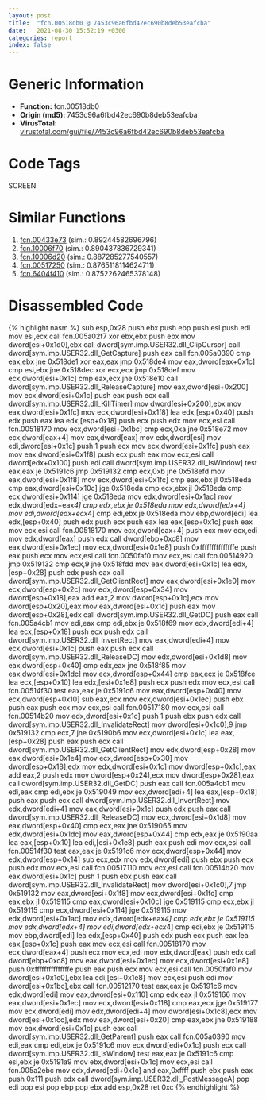 ```yaml
---
layout: post
title:  "fcn.00518db0 @ 7453c96a6fbd42ec690b8deb53eafcba"
date:   2021-08-30 15:52:19 +0300
categories: report
index: false
---
```


# Generic Information
- **Function:** fcn.00518db0
- **Origin (md5):** 7453c96a6fbd42ec690b8deb53eafcba
- **VirusTotal:** [virustotal.com/gui/file/7453c96a6fbd42ec690b8deb53eafcba][virustotal_ref]

# Code Tags
<span class="tag" id="SCREEN">SCREEN</span>


# Similar Functions

1. [fcn.00433e73][similar_1_ref] (sim.: 0.89244582696796)
2. [fcn.10006f70][similar_2_ref] (sim.: 0.890437836729341)
3. [fcn.10006d20][similar_3_ref] (sim.: 0.887285277540557)
4. [fcn.00517250][similar_4_ref] (sim.: 0.8765118114624711)
5. [fcn.6404f410][similar_5_ref] (sim.: 0.8752262465378148)


# Disassembled Code

{% highlight nasm %}
sub esp,0x28
push ebx
push ebp
push esi
push edi
mov esi,ecx
call fcn.005a02f7
xor ebx,ebx
push ebx
mov dword[esi+0x1d0],ebx
call dword[sym.imp.USER32.dll_ClipCursor]
call dword[sym.imp.USER32.dll_GetCapture]
push eax
call fcn.005a0390
cmp eax,ebx
jne 0x518de1
xor eax,eax
jmp 0x518de4
mov eax,dword[eax+0x1c]
cmp esi,ebx
jne 0x518dec
xor ecx,ecx
jmp 0x518def
mov ecx,dword[esi+0x1c]
cmp eax,ecx
jne 0x518e10
call dword[sym.imp.USER32.dll_ReleaseCapture]
mov eax,dword[esi+0x200]
mov ecx,dword[esi+0x1c]
push eax
push ecx
call dword[sym.imp.USER32.dll_KillTimer]
mov dword[esi+0x200],ebx
mov eax,dword[esi+0x1fc]
mov ecx,dword[esi+0x1f8]
lea edx,[esp+0x40]
push edx
push eax
lea edx,[esp+0x18]
push ecx
push edx
mov ecx,esi
call fcn.00518170
mov ecx,dword[esi+0x1bc]
cmp ecx,0xa
jne 0x518e72
mov ecx,dword[eax+4]
mov eax,dword[eax]
mov edx,dword[esi]
mov edi,dword[esi+0x1c]
push 1
push ecx
mov ecx,dword[esi+0x1fc]
push eax
mov eax,dword[esi+0x1f8]
push ecx
push eax
mov ecx,esi
call dword[edx+0x100]
push edi
call dword[sym.imp.USER32.dll_IsWindow]
test eax,eax
je 0x5191c6
jmp 0x519132
cmp ecx,0xb
jne 0x518efd
mov eax,dword[esi+0x1f8]
mov ecx,dword[esi+0x1fc]
cmp eax,ebx
jl 0x518eda
cmp eax,dword[esi+0x10c]
jge 0x518eda
cmp ecx,ebx
jl 0x518eda
cmp ecx,dword[esi+0x114]
jge 0x518eda
mov edx,dword[esi+0x1ac]
mov edx,dword[edx+eax*4]
cmp edx,ebx
je 0x518eda
mov edx,dword[edx+4]
mov edi,dword[edx+ecx*4]
cmp edi,ebx
je 0x518eda
mov ebp,dword[edi]
lea edx,[esp+0x40]
push edx
push ecx
push eax
lea eax,[esp+0x1c]
push eax
mov ecx,esi
call fcn.00518170
mov ecx,dword[eax+4]
push ecx
mov ecx,edi
mov edx,dword[eax]
push edx
call dword[ebp+0xc8]
mov eax,dword[esi+0x1ec]
mov ecx,dword[esi+0x1e8]
push 0xfffffffffffffffe
push eax
push ecx
mov ecx,esi
call fcn.0050faf0
mov ecx,esi
call fcn.00514920
jmp 0x519132
cmp ecx,9
jne 0x518fdd
mov eax,dword[esi+0x1c]
lea edx,[esp+0x28]
push edx
push eax
call dword[sym.imp.USER32.dll_GetClientRect]
mov eax,dword[esi+0x1e0]
mov ecx,dword[esp+0x2c]
mov edx,dword[esp+0x34]
mov dword[esp+0x18],eax
add eax,2
mov dword[esp+0x1c],ecx
mov dword[esp+0x20],eax
mov eax,dword[esi+0x1c]
push eax
mov dword[esp+0x28],edx
call dword[sym.imp.USER32.dll_GetDC]
push eax
call fcn.005a4cb1
mov edi,eax
cmp edi,ebx
je 0x518f69
mov edx,dword[edi+4]
lea ecx,[esp+0x18]
push ecx
push edx
call dword[sym.imp.USER32.dll_InvertRect]
mov eax,dword[edi+4]
mov ecx,dword[esi+0x1c]
push eax
push ecx
call dword[sym.imp.USER32.dll_ReleaseDC]
mov edx,dword[esi+0x1d8]
mov eax,dword[esp+0x40]
cmp edx,eax
jne 0x518f85
mov eax,dword[esi+0x1dc]
mov ecx,dword[esp+0x44]
cmp eax,ecx
je 0x518fce
lea ecx,[esp+0x10]
lea edx,[esi+0x1e8]
push ecx
push edx
mov ecx,esi
call fcn.00514f30
test eax,eax
je 0x5191c6
mov eax,dword[esp+0x40]
mov ecx,dword[esp+0x10]
sub eax,ecx
mov ecx,dword[esi+0x1ec]
push ebx
push eax
push ecx
mov ecx,esi
call fcn.00517180
mov ecx,esi
call fcn.00514b20
mov edx,dword[esi+0x1c]
push 1
push ebx
push edx
call dword[sym.imp.USER32.dll_InvalidateRect]
mov dword[esi+0x1c0],9
jmp 0x519132
cmp ecx,7
jne 0x5190b6
mov ecx,dword[esi+0x1c]
lea eax,[esp+0x28]
push eax
push ecx
call dword[sym.imp.USER32.dll_GetClientRect]
mov edx,dword[esp+0x28]
mov eax,dword[esi+0x1e4]
mov ecx,dword[esp+0x30]
mov dword[esp+0x18],edx
mov edx,dword[esi+0x1c]
mov dword[esp+0x1c],eax
add eax,2
push edx
mov dword[esp+0x24],ecx
mov dword[esp+0x28],eax
call dword[sym.imp.USER32.dll_GetDC]
push eax
call fcn.005a4cb1
mov edi,eax
cmp edi,ebx
je 0x519049
mov ecx,dword[edi+4]
lea eax,[esp+0x18]
push eax
push ecx
call dword[sym.imp.USER32.dll_InvertRect]
mov edx,dword[edi+4]
mov eax,dword[esi+0x1c]
push edx
push eax
call dword[sym.imp.USER32.dll_ReleaseDC]
mov ecx,dword[esi+0x1d8]
mov eax,dword[esp+0x40]
cmp ecx,eax
jne 0x519065
mov edx,dword[esi+0x1dc]
mov eax,dword[esp+0x44]
cmp edx,eax
je 0x5190aa
lea eax,[esp+0x10]
lea edi,[esi+0x1e8]
push eax
push edi
mov ecx,esi
call fcn.00514f30
test eax,eax
je 0x5191c6
mov ecx,dword[esp+0x44]
mov edx,dword[esp+0x14]
sub ecx,edx
mov edx,dword[edi]
push ebx
push ecx
push edx
mov ecx,esi
call fcn.00517110
mov ecx,esi
call fcn.00514b20
mov eax,dword[esi+0x1c]
push 1
push ebx
push eax
call dword[sym.imp.USER32.dll_InvalidateRect]
mov dword[esi+0x1c0],7
jmp 0x519132
mov eax,dword[esi+0x1f8]
mov ecx,dword[esi+0x1fc]
cmp eax,ebx
jl 0x519115
cmp eax,dword[esi+0x10c]
jge 0x519115
cmp ecx,ebx
jl 0x519115
cmp ecx,dword[esi+0x114]
jge 0x519115
mov edx,dword[esi+0x1ac]
mov edx,dword[edx+eax*4]
cmp edx,ebx
je 0x519115
mov edx,dword[edx+4]
mov edi,dword[edx+ecx*4]
cmp edi,ebx
je 0x519115
mov ebp,dword[edi]
lea edx,[esp+0x40]
push edx
push ecx
push eax
lea eax,[esp+0x1c]
push eax
mov ecx,esi
call fcn.00518170
mov ecx,dword[eax+4]
push ecx
mov ecx,edi
mov edx,dword[eax]
push edx
call dword[ebp+0xc8]
mov eax,dword[esi+0x1ec]
mov ecx,dword[esi+0x1e8]
push 0xfffffffffffffffe
push eax
push ecx
mov ecx,esi
call fcn.0050faf0
mov dword[esi+0x1c0],ebx
lea edi,[esi+0x1e8]
mov ecx,esi
push edi
mov dword[esi+0x1bc],ebx
call fcn.00512170
test eax,eax
je 0x5191c6
mov edx,dword[edi]
mov eax,dword[esi+0x110]
cmp edx,eax
jl 0x519166
mov eax,dword[esi+0x1ec]
mov ecx,dword[esi+0x118]
cmp eax,ecx
jge 0x519177
mov ecx,dword[edi]
mov edx,dword[edi+4]
mov dword[esi+0x1c8],ecx
mov dword[esi+0x1cc],edx
mov eax,dword[esi+0x20]
cmp eax,ebx
jne 0x519188
mov eax,dword[esi+0x1c]
push eax
call dword[sym.imp.USER32.dll_GetParent]
push eax
call fcn.005a0390
mov edi,eax
cmp edi,ebx
je 0x5191c6
mov ecx,dword[edi+0x1c]
push ecx
call dword[sym.imp.USER32.dll_IsWindow]
test eax,eax
je 0x5191c6
cmp esi,ebx
je 0x5191a9
mov ebx,dword[esi+0x1c]
mov ecx,esi
call fcn.005a2ebc
mov edx,dword[edi+0x1c]
and eax,0xffff
push ebx
push eax
push 0x111
push edx
call dword[sym.imp.USER32.dll_PostMessageA]
pop edi
pop esi
pop ebp
pop ebx
add esp,0x28
ret 0xc
{% endhighlight %}


[similar_1_ref]: /report/fcn.00433e73@418e0921f3a9bd4f5bc0dcc59623b5a1
[similar_2_ref]: /report/fcn.10006f70@4c3818fdf32d89a09257dbc9d3e142ea
[similar_3_ref]: /report/fcn.10006d20@4c3818fdf32d89a09257dbc9d3e142ea
[similar_4_ref]: /report/fcn.00517250@7453c96a6fbd42ec690b8deb53eafcba
[similar_5_ref]: /report/fcn.6404f410@07e4412910bcf0f5969ef64c44eecb2d
[virustotal_ref]: https://www.virustotal.com/gui/file/7453c96a6fbd42ec690b8deb53eafcba